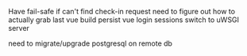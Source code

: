 Have fail-safe if can't find check-in request
need to figure out how to actually grab last vue build
persist vue login sessions
switch to uWSGI server

need to migrate/upgrade postgresql on remote db
